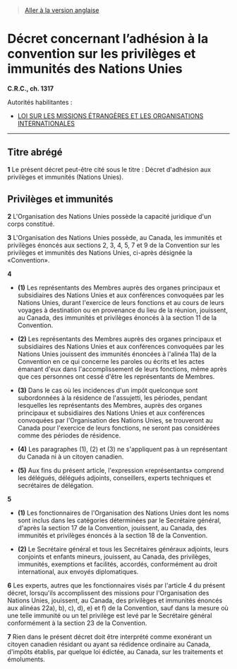 > [Aller à la version anglaise](/en/Regulations/Consolidated%20Regulations%20of%20Canada/1301-1400/C.R.C.,%20c.%201317.md)

# Décret concernant l’adhésion à la convention sur les privilèges et immunités des Nations Unies

**C.R.C., ch. 1317**

Autorités habilitantes : 
- [LOI SUR LES MISSIONS ÉTRANGÈRES ET LES ORGANISATIONS INTERNATIONALES](/fr/Lois/Lois%20du%20Canada/1991/ch.%2041.md)

----------



## Titre abrégé


**1** Le présent décret peut-être cité sous le titre : Décret d'adhésion aux privilèges et immunités (Nations Unies).




## Privilèges et immunités


**2** L'Organisation des Nations Unies possède la capacité juridique d'un corps constitué.



**3** L'Organisation des Nations Unies possède, au Canada, les immunités et privilèges énoncés aux sections 2, 3, 4, 5, 7 et 9 de la Convention sur les privilèges et immunités des Nations Unies, ci-après désignée la «Convention».



**4** 

- **(1)** Les représentants des Membres auprès des organes principaux et subsidiaires des Nations Unies et aux conférences convoquées par les Nations Unies, durant l'exercice de leurs fonctions et au cours de leurs voyages à destination ou en provenance du lieu de la réunion, jouissent, au Canada, des immunités et privilèges énoncés à la section 11 de la Convention.

- **(2)** Les représentants des Membres auprès des organes principaux et subsidiaires des Nations Unies et aux conférences convoquées par les Nations Unies jouissent des immunités énoncées à l'alinéa 11a) de la Convention en ce qui concerne les paroles ou écrits et les actes émanant d'eux dans l'accomplissement de leurs fonctions, même après que ces personnes ont cessé d'être les représentants de Membres.

- **(3)** Dans le cas où les incidences d'un impôt quelconque sont subordonnées à la résidence de l'assujetti, les périodes, pendant lesquelles les représentants des Membres, auprès des organes principaux et subsidiaires des Nations Unies et aux conférences convoquées par l'Organisation des Nations Unies, se trouveront au Canada pour l'exercice de leurs fonctions, ne seront pas considérées comme des périodes de résidence.

- **(4)** Les paragraphes (1), (2) et (3) ne s'appliquent pas à un représentant du Canada ni à un citoyen canadien.

- **(5)** Aux fins du présent article, l'expression «représentants» comprend les délégués, délégués adjoints, conseillers, experts techniques et secrétaires de délégation.



**5** 

- **(1)** Les fonctionnaires de l'Organisation des Nations Unies dont les noms sont inclus dans les catégories déterminées par le Secrétaire général, d'après la section 17 de la Convention, jouissent, au Canada, des immunités et privilèges énoncés à la section 18 de la Convention.

- **(2)** Le Secrétaire général et tous les Secrétaires généraux adjoints, leurs conjoints et enfants mineurs, jouissent, au Canada, des privilèges, immunités, exemptions et facilités, accordés, conformément au droit international, aux envoyés diplomatiques.



**6** Les experts, autres que les fonctionnaires visés par l'article 4 du présent décret, lorsqu'ils accomplissent des missions pour l'Organisation des Nations Unies, jouissent, au Canada, des privilèges et immunités énoncés aux alinéas 22a), b), c), d), e) et f) de la Convention, sauf dans la mesure où une telle immunité ou un tel privilège est levé par le Secrétaire général conformément à la section 23 de la Convention.



**7** Rien dans le présent décret doit être interprété comme exonérant un citoyen canadien résidant ou ayant sa rédidence ordinaire au Canada, d'impôts établis, par quelque loi édictée, au Canada, sur les traitements et émoluments.


